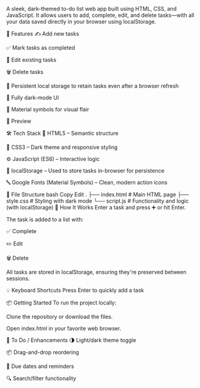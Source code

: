 A sleek, dark-themed to-do list web app built using HTML, CSS, and JavaScript. It allows users to add, complete, edit, and delete tasks—with all your data saved directly in your browser using localStorage.

🚀 Features
✍️ Add new tasks

✅ Mark tasks as completed

📝 Edit existing tasks

🗑️ Delete tasks

💾 Persistent local storage to retain tasks even after a browser refresh

🌙 Fully dark-mode UI

🎨 Material symbols for visual flair

📸 Preview
<!-- Add screenshot link if available -->

🛠️ Tech Stack
🧱 HTML5 – Semantic structure

🎨 CSS3 – Dark theme and responsive styling

⚙️ JavaScript (ES6) – Interactive logic

🧰 localStorage – Used to store tasks in-browser for persistence

🔤 Google Fonts (Material Symbols) – Clean, modern action icons

📂 File Structure
bash
Copy
Edit
.
├── index.html       # Main HTML page
├── style.css        # Styling with dark mode
└── script.js        # Functionality and logic (with localStorage)
🧠 How It Works
Enter a task and press ➕ or hit Enter.

The task is added to a list with:

✅ Complete

✏️ Edit

🗑️ Delete

All tasks are stored in localStorage, ensuring they're preserved between sessions.

💡 Keyboard Shortcuts
Press Enter to quickly add a task

📦 Getting Started
To run the project locally:

Clone the repository or download the files.

Open index.html in your favorite web browser.

📌 To Do / Enhancements
 🌗 Light/dark theme toggle

 📦 Drag-and-drop reordering

 📅 Due dates and reminders

 🔍 Search/filter functionality
